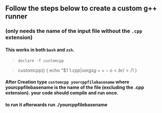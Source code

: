 ## Follow the steps below to create a custom g++ runner 
### (only needs the name of the input file without the `.cpp` extension)

#### This works in both `bash` and `zsh`. 

> `declare -f customcpp`

> customcpp()
> {
> echo "$1 $1.cpp | xargs g++ -o 
> <br/>/$1
> }


#### After Creation type `customcpp yourcppfilebasename` where yourcppfilebasename is the name of the file (excluding the .cpp extension). your code should compile and run once.
#### to run it afterwards run ./yourcppfilebasename











    
    
 
 
 
